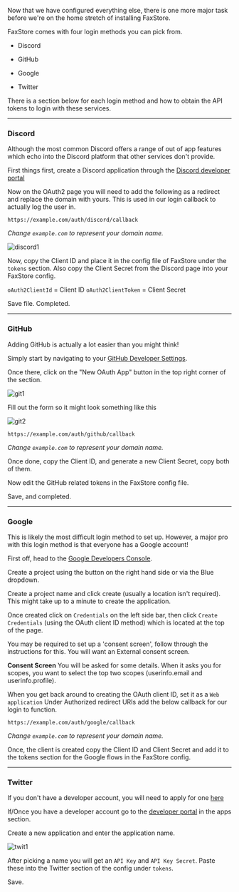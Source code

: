 Now that we have configured everything else, there is one more major task before we're on the home stretch of installing FaxStore.

FaxStore comes with four login methods you can pick from.


- Discord

- GitHub

- Google

- Twitter


There is a section below for each login method and how to obtain the API tokens to login with these services.

---


### Discord
Although the most common Discord offers a range of out of app features which echo into the Discord platform that other services don't provide.

First things first, create a Discord application through the [Discord developer portal](https://discord.com/developers/applications)

Now on the OAuth2 page you will need to add the following as a redirect and replace the domain with yours. This is used in our login callback to actually log the user in.

```
https://example.com/auth/discord/callback
```
*Change `example.com` to represent your domain name.*

![discord1](https://faxes.zone/i/Giy35.gif)

Now, copy the Client ID and place it in the config file of FaxStore under the `tokens` section. Also copy the Client Secret from the Discord page into your FaxStore config.

`oAuth2ClientId` = Client ID
`oAuth2ClientToken` = Client Secret

Save file. Completed.

---

### GitHub

Adding GitHub is actually a lot easier than you might think!

Simply start by navigating to your [GitHub Developer Settings](https://github.com/settings/developers).

Once there, click on the "New OAuth App" button in the top right corner of the section.

![git1](https://faxes.zone/i/NOlp5.png)

Fill out the form so it might look something like this

![git2](https://faxes.zone/i/H4yBP.png)

```
https://example.com/auth/github/callback
```
*Change `example.com` to represent your domain name.*

Once done, copy the Client ID, and generate a new Client Secret, copy both of them.

Now edit the GitHub related tokens in the FaxStore config file.

Save, and completed.

---

### Google

This is likely the most difficult login method to set up. However, a major pro with this login method is that everyone has a Google account!

First off, head to the  [Google Developers Console](https://console.cloud.google.com/apis/dashboard).

Create a project using the button on the right hand side or via the Blue dropdown.

Create a project name and click create (usually a location isn't required). This might take up to a minute to create the application.

Once created click on `Credentials` on the left side bar, then click `Create Credentials` (using the OAuth client ID method) which is located at the top of the page.

You may be required to set up a 'consent screen', follow through the instructions for this. You will want an External consent screen.

**Consent Screen**
You will be asked for some details. When it asks you for scopes, you want to select the top two scopes (userinfo.email and userinfo.profile).

When you get back around to creating the  OAuth client ID, set it as a `Web application`
Under Authorized redirect URIs add the below callback for our login to function.

```
https://example.com/auth/google/callback
```
*Change `example.com` to represent your domain name.*

Once, the client is created copy the Client ID and Client Secret and add it to the tokens section for the Google flows in the FaxStore config.

---

### Twitter

If you don't have a developer account, you will need to apply for one [here](https://developer.twitter.com/en/apply-for-access)


If/Once you have a developer account go to the [developer portal](https://developer.twitter.com/en/portal/projects-and-apps) in the apps section.

Create a new application and enter the application name.

![twit1](https://faxes.zone/i/AHGMj.png)

After picking a name you will get an `API Key` and `API Key Secret`. Paste these into the Twitter section of the config under `tokens`.

Save.
